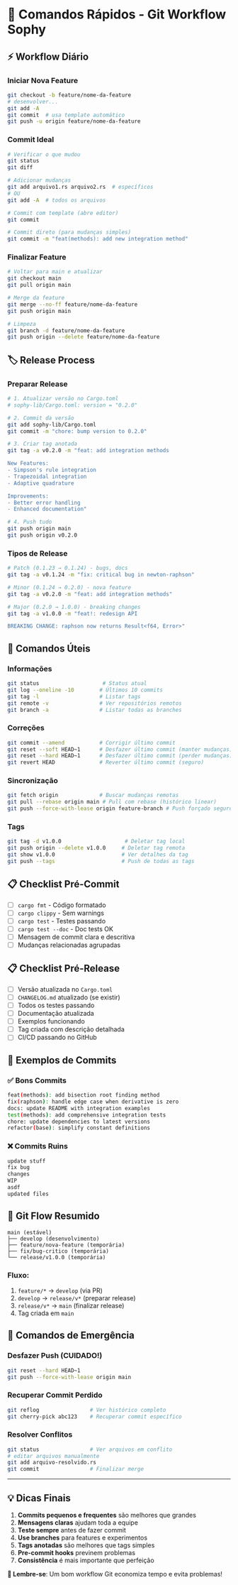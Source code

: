 # 🚀 Comandos Rápidos - Git Workflow Sophy

## ⚡ Workflow Diário

### Iniciar Nova Feature
```bash
git checkout -b feature/nome-da-feature
# desenvolver...
git add -A
git commit  # usa template automático
git push -u origin feature/nome-da-feature
```

### Commit Ideal
```bash
# Verificar o que mudou
git status
git diff

# Adicionar mudanças
git add arquivo1.rs arquivo2.rs  # específicos
# OU
git add -A  # todos os arquivos

# Commit com template (abre editor)
git commit

# Commit direto (para mudanças simples)
git commit -m "feat(methods): add new integration method"
```

### Finalizar Feature
```bash
# Voltar para main e atualizar
git checkout main
git pull origin main

# Merge da feature
git merge --no-ff feature/nome-da-feature
git push origin main

# Limpeza
git branch -d feature/nome-da-feature
git push origin --delete feature/nome-da-feature
```

## 🏷️ Release Process

### Preparar Release
```bash
# 1. Atualizar versão no Cargo.toml
# sophy-lib/Cargo.toml: version = "0.2.0"

# 2. Commit da versão
git add sophy-lib/Cargo.toml
git commit -m "chore: bump version to 0.2.0"

# 3. Criar tag anotada
git tag -a v0.2.0 -m "feat: add integration methods

New Features:
- Simpson's rule integration
- Trapezoidal integration
- Adaptive quadrature

Improvements:
- Better error handling
- Enhanced documentation"

# 4. Push tudo
git push origin main
git push origin v0.2.0
```

### Tipos de Release
```bash
# Patch (0.1.23 → 0.1.24) - bugs, docs
git tag -a v0.1.24 -m "fix: critical bug in newton-raphson"

# Minor (0.1.24 → 0.2.0) - nova feature
git tag -a v0.2.0 -m "feat: add integration methods"

# Major (0.2.0 → 1.0.0) - breaking changes
git tag -a v1.0.0 -m "feat!: redesign API

BREAKING CHANGE: raphson now returns Result<f64, Error>"
```

## 🔧 Comandos Úteis

### Informações
```bash
git status                    # Status atual
git log --oneline -10        # Últimos 10 commits
git tag -l                   # Listar tags
git remote -v                # Ver repositórios remotos
git branch -a                # Listar todas as branches
```

### Correções
```bash
git commit --amend           # Corrigir último commit
git reset --soft HEAD~1      # Desfazer último commit (manter mudanças)
git reset --hard HEAD~1      # Desfazer último commit (perder mudanças)
git revert HEAD              # Reverter último commit (seguro)
```

### Sincronização
```bash
git fetch origin             # Buscar mudanças remotas
git pull --rebase origin main # Pull com rebase (histórico linear)
git push --force-with-lease origin feature-branch # Push forçado seguro
```

### Tags
```bash
git tag -d v1.0.0                    # Deletar tag local
git push origin --delete v1.0.0     # Deletar tag remota
git show v1.0.0                     # Ver detalhes da tag
git push --tags                     # Push de todas as tags
```

## 📋 Checklist Pré-Commit

- [ ] `cargo fmt` - Código formatado
- [ ] `cargo clippy` - Sem warnings
- [ ] `cargo test` - Testes passando
- [ ] `cargo test --doc` - Doc tests OK
- [ ] Mensagem de commit clara e descritiva
- [ ] Mudanças relacionadas agrupadas

## 📋 Checklist Pré-Release

- [ ] Versão atualizada no `Cargo.toml`
- [ ] `CHANGELOG.md` atualizado (se existir)
- [ ] Todos os testes passando
- [ ] Documentação atualizada
- [ ] Exemplos funcionando
- [ ] Tag criada com descrição detalhada
- [ ] CI/CD passando no GitHub

## 🎯 Exemplos de Commits

### ✅ Bons Commits
```bash
feat(methods): add bisection root finding method
fix(raphson): handle edge case when derivative is zero  
docs: update README with integration examples
test(methods): add comprehensive integration tests
chore: update dependencies to latest versions
refactor(base): simplify constant definitions
```

### ❌ Commits Ruins
```bash
update stuff
fix bug
changes
WIP
asdf
updated files
```

## 🔄 Git Flow Resumido

```
main (estável)
├── develop (desenvolvimento)
├── feature/nova-feature (temporária)
├── fix/bug-critico (temporária)  
└── release/v1.0.0 (temporária)
```

### Fluxo:
1. `feature/*` → `develop` (via PR)
2. `develop` → `release/v*` (preparar release)
3. `release/v*` → `main` (finalizar release)
4. Tag criada em `main`

## 🚨 Comandos de Emergência

### Desfazer Push (CUIDADO!)
```bash
git reset --hard HEAD~1
git push --force-with-lease origin main
```

### Recuperar Commit Perdido
```bash
git reflog                # Ver histórico completo
git cherry-pick abc123    # Recuperar commit específico
```

### Resolver Conflitos
```bash
git status                # Ver arquivos em conflito
# editar arquivos manualmente
git add arquivo-resolvido.rs
git commit                # Finalizar merge
```

---

## 💡 Dicas Finais

1. **Commits pequenos e frequentes** são melhores que grandes
2. **Mensagens claras** ajudam toda a equipe
3. **Teste sempre** antes de fazer commit
4. **Use branches** para features e experimentos
5. **Tags anotadas** são melhores que tags simples
6. **Pre-commit hooks** previnem problemas
7. **Consistência** é mais importante que perfeição

**🎯 Lembre-se**: Um bom workflow Git economiza tempo e evita problemas!